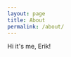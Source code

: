 ```yaml
---
layout: page
title: About
permalink: /about/
---
```

Hi it's me, Erik!

[jekyll-organization]: https://github.com/jekyll
